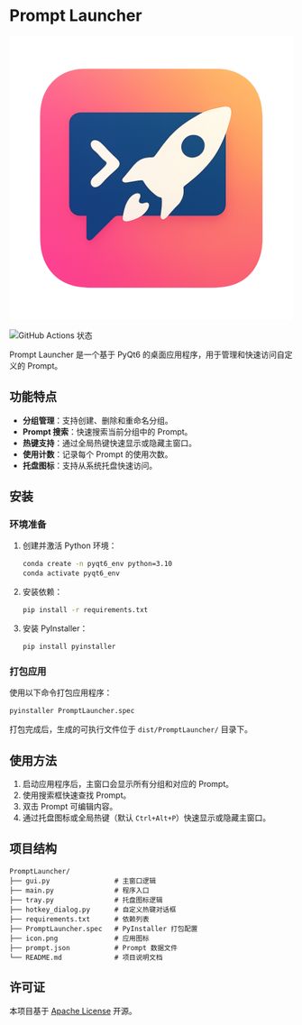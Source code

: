 # Prompt Launcher

![Prompt Launcher 图标](icon.png)

![GitHub Actions 状态](https://github.com/jiachenwei/PromptLauncher/actions/workflows/build.yml/badge.svg)

Prompt Launcher 是一个基于 PyQt6 的桌面应用程序，用于管理和快速访问自定义的 Prompt。

## 功能特点

- **分组管理**：支持创建、删除和重命名分组。
- **Prompt 搜索**：快速搜索当前分组中的 Prompt。
- **热键支持**：通过全局热键快速显示或隐藏主窗口。
- **使用计数**：记录每个 Prompt 的使用次数。
- **托盘图标**：支持从系统托盘快速访问。

## 安装

### 环境准备

1. 创建并激活 Python 环境：

   ```bash
   conda create -n pyqt6_env python=3.10
   conda activate pyqt6_env
   ```

2. 安装依赖：

   ```bash
   pip install -r requirements.txt
   ```

3. 安装 PyInstaller：

   ```bash
   pip install pyinstaller
   ```

### 打包应用

使用以下命令打包应用程序：

```bash
pyinstaller PromptLauncher.spec
```

打包完成后，生成的可执行文件位于 `dist/PromptLauncher/` 目录下。

## 使用方法

1. 启动应用程序后，主窗口会显示所有分组和对应的 Prompt。
2. 使用搜索框快速查找 Prompt。
3. 双击 Prompt 可编辑内容。
4. 通过托盘图标或全局热键（默认 `Ctrl+Alt+P`）快速显示或隐藏主窗口。

## 项目结构

```plaintext
PromptLauncher/
├── gui.py                # 主窗口逻辑
├── main.py               # 程序入口
├── tray.py               # 托盘图标逻辑
├── hotkey_dialog.py      # 自定义热键对话框
├── requirements.txt      # 依赖列表
├── PromptLauncher.spec   # PyInstaller 打包配置
├── icon.png              # 应用图标
├── prompt.json           # Prompt 数据文件
└── README.md             # 项目说明文档
```

## 许可证

本项目基于 [Apache License](LICENSE) 开源。
